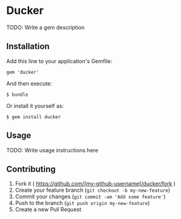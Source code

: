 # Ducker

TODO: Write a gem description

## Installation

Add this line to your application's Gemfile:

    gem 'ducker'

And then execute:

    $ bundle

Or install it yourself as:

    $ gem install ducker

## Usage

TODO: Write usage instructions here

## Contributing

1. Fork it ( https://github.com/[my-github-username]/ducker/fork )
2. Create your feature branch (`git checkout -b my-new-feature`)
3. Commit your changes (`git commit -am 'Add some feature'`)
4. Push to the branch (`git push origin my-new-feature`)
5. Create a new Pull Request

